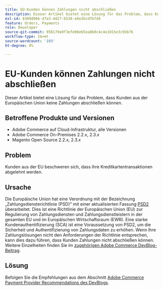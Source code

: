 ```yaml
---
title: EU-Kunden können Zahlungen nicht abschließen
description: Dieser Artikel bietet eine Lösung für das Problem, dass Kunden aus der Europäischen Union keine Zahlungen abschließen können.
exl-id: 8309d96b-47a3-4d27-b538-e6e3bcdfb7d4
feature: Orders, Payments
role: Developer
source-git-commit: 958179e0f3efe08e65ea8b0c4c4e1015e3c5bb76
workflow-type: tm+mt
source-wordcount: '193'
ht-degree: 0%

---
```


# EU-Kunden können Zahlungen nicht abschließen

Dieser Artikel bietet eine Lösung für das Problem, dass Kunden aus der Europäischen Union keine Zahlungen abschließen können.

## Betroffene Produkte und Versionen

* Adobe Commerce auf Cloud-Infrastruktur, alle Versionen
* Adobe Commerce On-Premises 2.2.x, 2.3.x
* Magento Open Source 2.2.x, 2.3.x

## Problem

Kunden aus der EU beschweren sich, dass ihre Kreditkartentransaktionen abgelehnt werden.

## Ursache

Die Europäische Union hat eine Verordnung mit der Bezeichnung „Zahlungsdiensterichtlinie (PSD)“ mit einer aktualisierten Fassung [PSD2](https://eur-lex.europa.eu/legal-content/EN/TXT/HTML/?uri=CELEX:32015L2366&amp;from=EN) überarbeitet. Dies ist eine Richtlinie der Europäischen Union (EU) zur Regulierung von Zahlungsdiensten und Zahlungsdienstleistern in der gesamten EU und im Europäischen Wirtschaftsraum (EWR). Eine starke Kundenauthentifizierung (SCA) ist eine Voraussetzung von PSD2, um die Sicherheit und Authentifizierung von Zahlungsdaten zu erhöhen. Wenn Ihre Zahlungslösungen nicht den Anforderungen der Richtlinie entsprechen, kann dies dazu führen, dass Kunden Zahlungen nicht abschließen können. Weitere Einzelheiten finden Sie im [zugehörigen Adobe Commerce DevBlog-Beitrag](https://community.magento.com/t5/Magento-DevBlog/3D-Secure-2-0-changes/ba-p/136460).

## Lösung

Befolgen Sie die Empfehlungen aus dem Abschnitt [Adobe Commerce Payment Provider Recommendations des DevBlogs](https://community.magento.com/t5/Magento-DevBlog/3D-Secure-2-0-changes/ba-p/136460#recommendations).
